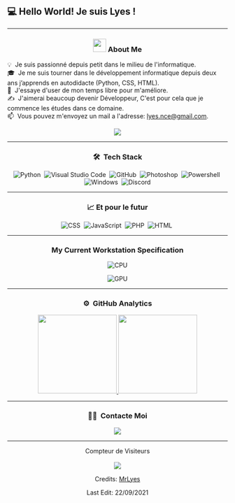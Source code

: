 <h2>💻 Hello World! Je suis Lyes !</h2>

---
### <p align="center"><img src="https://media.giphy.com/media/iY8CRBdQXODJSCERIr/giphy.gif" width="30px">&nbsp;About Me</p>

   💡 &nbsp;Je suis passionné depuis petit dans le milieu de l'informatique.\
   🎓 &nbsp;Je me suis tourner dans le développement informatique depuis deux ans j’apprends en autodidacte (Python, CSS, HTML).\
   🌱 &nbsp;J'essaye d'user de mon temps libre pour m'améliore.\
   ✍️ &nbsp;J'aimerai beaucoup devenir Développeur, C'est pour cela que je commence les études dans ce domaine.\
   📫 &nbsp;Vous pouvez m'envoyez un mail a l'adresse: lyes.nce@gmail.com.
<p align="center"><img src="https://discord.c99.nl/widget/theme-3/507566264663670810.png"></p>

-----
### <p align="center">🛠 &nbsp;Tech Stack</p>

<div align="center">

![Python](https://img.shields.io/badge/-Python-05122A?style=flat&logo=python)&nbsp;
![Visual Studio Code](https://img.shields.io/badge/-Visual%20Studio%20Code-05122A?style=flat&logo=visual-studio-code&logoColor=007ACC)&nbsp;
![GitHub](https://img.shields.io/badge/-GitHub-05122A?style=flat&logo=github)&nbsp;
![Photoshop](https://img.shields.io/badge/-Photoshop-05122A?style=flat&logo=adobe-photoshop)&nbsp;
![Powershell](http://img.shields.io/badge/-Powershell-05122A?style=flat&logo=powershell)&nbsp;
![Windows](http://img.shields.io/badge/-Windows-05122A?style=flat&logo=windows)&nbsp;
![Discord](https://img.shields.io/badge/Discord-05122A?style=flat&logo=discord&logoColor=white)

-----

### <p align="center">📈 Et pour le futur</p>

<div align="center">

![CSS](https://img.shields.io/badge/-CSS-05122A?style=flat&logo=CSS3&logoColor=1572B6)&nbsp;
![JavaScript](https://img.shields.io/badge/-JavaScript-05122A?style=flat&logo=javascript)&nbsp;
![PHP](https://img.shields.io/badge/-PHP-05122A?style=flat&logo=PHP&logoColor=FFA518)&nbsp;
![HTML](https://img.shields.io/badge/-HTML-05122A?style=flat&logo=HTML5)&nbsp;

----


<h3 align="center">
My Current Workstation Specification </h2>

<div align="center">
	

  
![CPU](https://img.shields.io/badge/AMD-Ryzen_7_3700X-ED1C24?style=for-the-badge&logo=amd&logoColor=white)
<br> 
	
![GPU](https://img.shields.io/badge/Nvidia-_GTX_1060-59ff0a?style=for-the-badge&logo=Nvidia&logoColor=white) 



</div>

-----

### <p align="center">⚙️ &nbsp;GitHub Analytics</p>

<p align="center">
<a href="https://github.com/MrLyes">
  <img height="180em" src="https://github-readme-stats-eight-theta.vercel.app/api?username=MrLyes&show_icons=true&theme=algolia&include_all_commits=true&count_private=true"/>
  <img height="180em" src="https://github-readme-stats-eight-theta.vercel.app/api/top-langs/?username=MrLyes&layout=compact&langs_count=8&theme=algolia"/>
</a>
</p>

-----


### <p align="center">🤝🏻 &nbsp;Contacte Moi<p>
  <p align="center">
  <a href="mailto:yes.nce@gmail.com"><img src="https://img.shields.io/badge/-lyes.nce@gmail.com-D14836?style=flat&logo=Gmail&logoColor=white"/>
</a>
</p>

-----

<p align="center"> 
  Compteur de Visiteurs<br/><br/>
  <img src="https://profile-counter.glitch.me/MrLyes/count.svg" />
</p>

Credits: [MrLyes](https://github.com/MrLyes)

Last Edit: 22/09/2021
